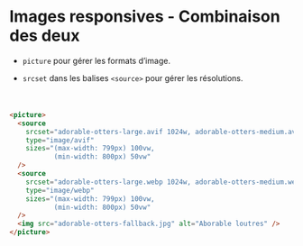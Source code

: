 # Images responsives - Combinaison des deux

- `picture` pour gérer les formats d’image.

<!-- .element: class="fragment" data-fragment-index="1"-->

- `srcset` dans les balises `<source>` pour gérer les résolutions.

<!-- .element: class="fragment" data-fragment-index="2"-->

<div style="margin-top: 50px; margin-bottom: 100px">

```html
<picture>
  <source
    srcset="adorable-otters-large.avif 1024w, adorable-otters-medium.avif 768w, adorable-otters-small.avif 480w"
    type="image/avif"
    sizes="(max-width: 799px) 100vw, 
           (min-width: 800px) 50vw"
  />
  <source
    srcset="adorable-otters-large.webp 1024w, adorable-otters-medium.webp 768w, adorable-otters-small.webp 480w"
    type="image/webp"
    sizes="(max-width: 799px) 100vw, 
           (min-width: 800px) 50vw"
  />
  <img src="adorable-otters-fallback.jpg" alt="Aborable loutres" />
</picture>
```

</div>
<!-- .element: class="fragment" data-fragment-index="3"-->
